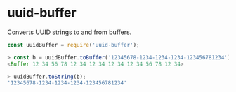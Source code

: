 # uuid-buffer
Converts UUID strings to and from buffers.

```javascript
const uuidBuffer = require('uuid-buffer');

> const b = uuidBuffer.toBuffer('12345678-1234-1234-1234-123456781234');
<Buffer 12 34 56 78 12 34 12 34 12 34 12 34 56 78 12 34>

> uuidBuffer.toString(b);
'12345678-1234-1234-1234-123456781234'
```

